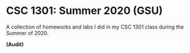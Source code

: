 # CSC 1301: Summer 2020 (GSU)

A collection of homeworks and labs I did in my CSC 1301 class during the Summer of 2020.

**(Audit)**
